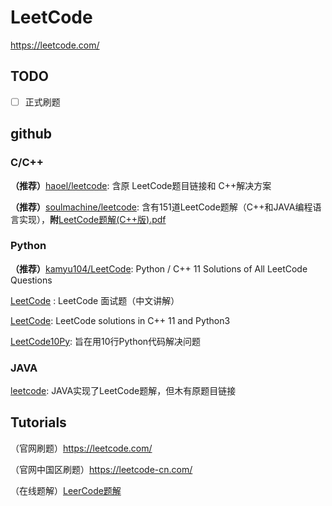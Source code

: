 # LeetCode

https://leetcode.com/



## TODO

- [ ] 正式刷题


## github

### C/C++

**（推荐）**[haoel/leetcode](https://github.com/haoel/leetcode): 含原 LeetCode题目链接和 C++解决方案

**（推荐）**[soulmachine/leetcode](https://github.com/soulmachine/leetcode): 含有151道LeetCode题解（C++和JAVA编程语言实现），**附**[LeetCode题解(C++版).pdf](https://github.com/soulmachine/leetcode/raw/master/C%2B%2B/leetcode-cpp.pdf)

### Python

**（推荐）**[kamyu104/LeetCode](https://github.com/kamyu104/LeetCode): Python / C++ 11 Solutions of All LeetCode Questions

[LeetCode](https://github.com/apachecn/LeetCode) : LeetCode 面试题（中文讲解）

[LeetCode](https://github.com/pezy/LeetCode): LeetCode solutions in C++ 11 and Python3

[LeetCode10Py](https://github.com/veroyatnost/LeetCode10Py): 旨在用10行Python代码解决问题

### JAVA

[leetcode](https://github.com/gouthampradhan/leetcode): JAVA实现了LeetCode题解，但木有原题目链接



## Tutorials

（官网刷题）https://leetcode.com/

（官网中国区刷题）https://leetcode-cn.com/

（在线题解）[LeerCode题解](https://legacy.gitbook.com/book/siddontang/leetcode-solution/details)